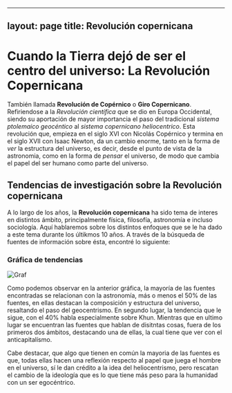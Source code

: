
---
layout: page
title:  Revolución copernicana 
---

# Cuando la Tierra dejó de ser el centro del universo: La Revolución Copernicana

También llamada **Revolución de Copérnico** o **Giro Copernicano**. Refiriendose a la *Revolución científica* que se dio en Europa Occidental, siendo su aportación de mayor importancia el paso del tradicional  *sistema ptolemaico geocéntico* al *sistema copernicano heliocentrico*.
Esta revolución que, empieza en el siglo XVI con Nicolás Copérnico y termina en el siglo XVII con Isaac Newton, da un cambio enorme, tanto en la forma de *ver* la estructura del universo, es decir, desde el punto de vista  de la astronomia, como en la forma de *pensar* el universo, de modo que cambia el papel del ser humano como parte del universo.

## Tendencias de investigación sobre la Revolución copernicana

A lo largo de los años, la **Revolución copernicana** ha sido tema de interes en distintos ámbito, principalmente física, filosofía, astronomía e incluso sociología.  Aquí hablaremos sobre los distintos enfoques que se le ha dado a este tema  durante los últikmos 10 años. A través de la búsqueda de fuentes de información sobre ésta, encontré lo siguiente:

### Gráfica de tendencias

![Graf](https://user-images.githubusercontent.com/85921149/124204736-4bbbf400-daa5-11eb-8f17-ef42d30a9908.png)

Como podemos observar en la anterior gráfica, la mayoría de las fuentes encontradas se relacionan con la astronomía, más o menos el 50% de las fuentes, en ellas destacan la composición y estructura del universo, resaltando el paso del geocentrismo.
En segundo lugar, la tendencia que le sigue, con el 40% habla especialmente sobre Khun.
Mientras que en ultimo lugar se encuentran las fuentes que hablan de disitntas cosas, fuera de los primeros dos ámbitos, destacando una de ellas, la cual tiene que ver con el anticapitalísmo.

Cabe destacar, que algo que tienen en común la mayoria de las fuentes es que, todas ellas hacen una reflexión respecto al papel que juega el hombre en el universo, sí le dan crédito a la idea del heliocentrismo, pero rescatan el cambio de la ideología que es lo que tiene más peso para la humanidad con un ser egocéntrico. 

